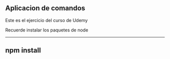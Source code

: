 ## Aplicacion de comandos

Este es el ejercicio del curso de Udemy

Recuerde instalar los paquetes de node

----
npm install
----

